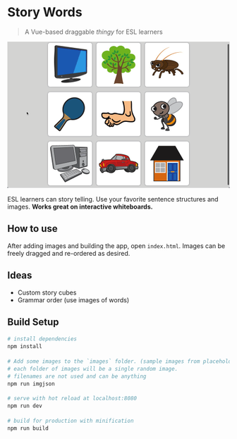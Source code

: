 # Story Words

> A Vue-based draggable *thingy* for ESL learners

![](demo-story-words.gif)

ESL learners can story telling. Use your favorite sentence structures and images. **Works great on interactive whiteboards.**

## How to use

After adding images and building the app, open `index.html`. Images can be freely dragged and re-ordered as desired.

## Ideas
 * Custom story cubes
 * Grammar order (use images of words)

## Build Setup

``` bash
# install dependencies
npm install

# Add some images to the `images` folder. (sample images from placehold.it)
# each folder of images will be a single random image.
# filenames are not used and can be anything
npm run imgjson

# serve with hot reload at localhost:8080
npm run dev

# build for production with minification
npm run build
```

